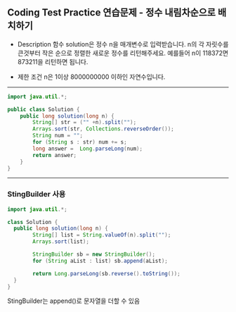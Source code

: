 ## Coding Test Practice 연습문제 - 정수 내림차순으로 배치하기

- Description
함수 solution은 정수 n을 매개변수로 입력받습니다. n의 각 자릿수를 큰것부터 작은 순으로 정렬한 새로운 정수를 리턴해주세요. 예를들어 n이 118372면 873211을 리턴하면 됩니다.

- 제한 조건
n은 1이상 8000000000 이하인 자연수입니다.

***
```java
import java.util.*;

public class Solution {
    public long solution(long n) {
        String[] str = ("" +n).split("");
        Arrays.sort(str, Collections.reverseOrder());
        String num = "";
        for (String s : str) num += s;
        long answer =  Long.parseLong(num);
        return answer;
    }
}
```

***
### StingBuilder 사용
```java
import java.util.*;

class Solution {
  public long solution(long n) {
        String[] list = String.valueOf(n).split("");
        Arrays.sort(list);

        StringBuilder sb = new StringBuilder();
        for (String aList : list) sb.append(aList);

        return Long.parseLong(sb.reverse().toString());
  }
}
```
StingBuilder는 append()로 문자열을 더할 수 있음


